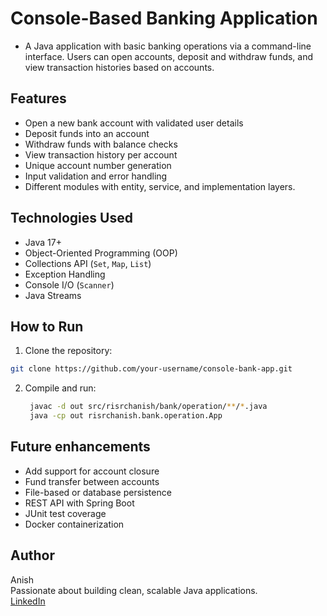 # Console-Based Banking Application
 - A Java application with basic banking operations via a command-line interface. Users can open accounts, deposit and withdraw funds, and view transaction histories based on accounts.

## Features
 - Open a new bank account with validated user details
 - Deposit funds into an account
 - Withdraw funds with balance checks
 - View transaction history per account
 - Unique account number generation
 - Input validation and error handling
 - Different modules with entity, service, and implementation layers.

## Technologies Used
 - Java 17+
 - Object-Oriented Programming (OOP)
 - Collections API (`Set`, `Map`, `List`)
 - Exception Handling
 - Console I/O (`Scanner`)
 - Java Streams

## How to Run
 1. Clone the repository:
   ```bash
   git clone https://github.com/your-username/console-bank-app.git
   ```
 2. Compile and run:
    ```bash
     javac -d out src/risrchanish/bank/operation/**/*.java
     java -cp out risrchanish.bank.operation.App

## Future enhancements
 - Add support for account closure
 - Fund transfer between accounts
 - File-based or database persistence
 - REST API with Spring Boot
 - JUnit test coverage
 - Docker containerization

## Author
  Anish  
  Passionate about building clean, scalable Java applications.  
  [LinkedIn](https://www.linkedin.com/in/anish-kumar-32304420b/)   
